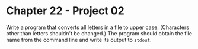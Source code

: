 # Chapter 22 - Project 02

Write a program that converts all letters in a file to upper case.  (Characters
other than letters shouldn't be changed.)  The program should obtain the file
name from the command line and write its output to `stdout`.
